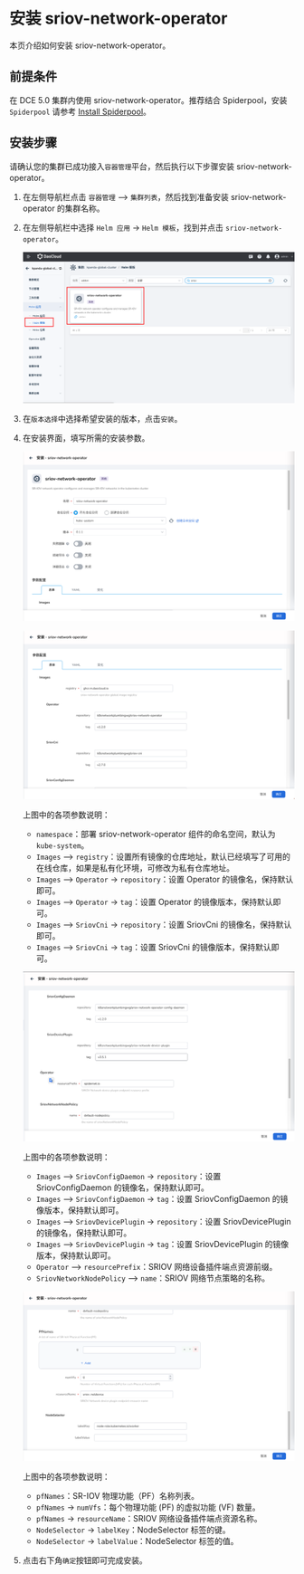 # 安装 sriov-network-operator

本页介绍如何安装 sriov-network-operator。

## 前提条件

在 DCE 5.0 集群内使用 sriov-network-operator。推荐结合 Spiderpool，安装 `Spiderpool`
请参考 [Install Spiderpool](../spiderpool/install.md)。

## 安装步骤

请确认您的集群已成功接入`容器管理`平台，然后执行以下步骤安装 sriov-network-operator。

1. 在左侧导航栏点击 `容器管理` —> `集群列表`，然后找到准备安装 sriov-network-operator 的集群名称。

2. 在左侧导航栏中选择 `Helm 应用` -> `Helm 模板`，找到并点击 `sriov-network-operator`。

    ![sriov-network-operator helm](../../images/helm-sriov-network-operator.png)

3. 在`版本选择`中选择希望安装的版本，点击`安装`。

4. 在安装界面，填写所需的安装参数。

    ![sriov instal1](../../images/sriov-network-operator-install-1.png)

    ![sriov instal2](../../images/sriov-network-operator-install-2.png)

    上图中的各项参数说明：

    - `namespace`：部署 sriov-network-operator 组件的命名空间，默认为 `kube-system`。
    - `Images` —> `registry`：设置所有镜像的仓库地址，默认已经填写了可用的在线仓库，如果是私有化环境，可修改为私有仓库地址。
    - `Images` —> `Operator` -> `repository`：设置 Operator 的镜像名，保持默认即可。
    - `Images` —> `Operator` -> `tag`：设置 Operator 的镜像版本，保持默认即可。
    - `Images` —> `SriovCni` -> `repository`：设置 SriovCni 的镜像名，保持默认即可。
    - `Images` —> `SriovCni` -> `tag`：设置 SriovCni 的镜像版本，保持默认即可。

    ![sriov instal3](../../images/sriov-network-operator-install-3.png)

    上图中的各项参数说明：

    - `Images` —> `SriovConfigDaemon` -> `repository`：设置 SriovConfigDaemon 的镜像名，保持默认即可。
    - `Images` —> `SriovConfigDaemon` -> `tag`：设置 SriovConfigDaemon 的镜像版本，保持默认即可。
    - `Images` —> `SriovDevicePlugin` -> `repository`：设置 SriovDevicePlugin 的镜像名，保持默认即可。
    - `Images` —> `SriovDevicePlugin` -> `tag`：设置 SriovDevicePlugin 的镜像版本，保持默认即可。
    - `Operator` —> `resourcePrefix`：SRIOV 网络设备插件端点资源前缀。
    - `SriovNetworkNodePolicy` —> `name`：SRIOV 网络节点策略的名称。

    ![sriov instal4](../../images/sriov-network-operator-install-4.png)

    上图中的各项参数说明：

    - `pfNames`：SR-IOV 物理功能（PF）名称列表。
    - `pfNames` -> `numVfs`：每个物理功能 (PF) 的虚拟功能 (VF) 数量。
    - `pfNames` -> `resourceName`：SRIOV 网络设备插件端点资源名称。
    - `NodeSelector` -> `labelKey`：NodeSelector 标签的键。
    - `NodeSelector` -> `labelValue`：NodeSelector 标签的值。

5. 点击右下角`确定`按钮即可完成安装。
